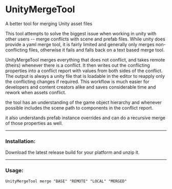 # UnityMergeTool
A better tool for merging Unity asset files

This tool attempts to solve the biggest issue when working in unity with other users -- merge conflicts with scene and prefab files. While unity does provide a yaml merge tool, it is fairly limited and generally only merges non-conflicting files, otherwise it fails and falls back on a text based merge tool.

UnityMergeTool merges everything that does not conflict, and takes remote (theirs) whenever there is a conflict. It then writes out the conflicting properties into a conflict report with values from both sides of the conflict. The output is always a unity file that is loadable in the editor to reapply only the conflicting changes if required. This workflow is much easier for developers and content creators alike and saves considerable time and rework when assets conflict.

the tool has an understanding of the game object hierarchy and whenever possible includes the scene path to components in the conflict report.

it also understands prefab instance overrides and can do a recursive merge of those properties as well.

---
### Installation:

Download the latest release build for your platform and unzip it. 

---
### Usage:

    UnityMergeTool merge "BASE" "REMOTE" "LOCAL" "MERGED"
